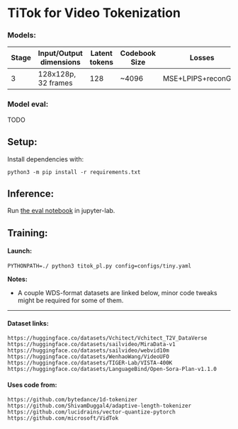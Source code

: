 # TiTok for Video Tokenization

### Models:
| Stage | Input/Output dimensions | Latent tokens | Codebook Size | Losses | Model |
| ------------- | ------------- | ------------- | ------------- | ------------- | ------------- |
| 3 | 128x128p, 32 frames | 128 | ~4096 | MSE+LPIPS+reconGAN | [checkpoint](https://huggingface.co/NilanE/TiTok-Video-128p-32f-128tok) |

### Model eval:
TODO

## Setup:
Install dependencies with:
```
python3 -m pip install -r requirements.txt
```
  
## Inference:
Run [the eval notebook](inference.ipynb) in jupyter-lab.

## Training:
#### Launch:
```
PYTHONPATH=./ python3 titok_pl.py config=configs/tiny.yaml
```
**Notes:**
* A couple WDS-format datasets are linked below, minor code tweaks might be required for some of them.

---

#### Dataset links:
```
https://huggingface.co/datasets/Vchitect/Vchitect_T2V_DataVerse
https://huggingface.co/datasets/sailvideo/MiraData-v1
https://huggingface.co/datasets/sailvideo/webvid10m
https://huggingface.co/datasets/WenhaoWang/VideoUFO
https://huggingface.co/datasets/TIGER-Lab/VISTA-400K
https://huggingface.co/datasets/LanguageBind/Open-Sora-Plan-v1.1.0
```

#### Uses code from:
```
https://github.com/bytedance/1d-tokenizer
https://github.com/ShivamDuggal4/adaptive-length-tokenizer
https://github.com/lucidrains/vector-quantize-pytorch
https://github.com/microsoft/VidTok
```
